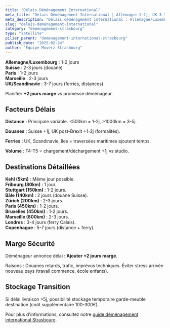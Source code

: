```yaml
---
title: "Délais Déménagement International"
meta_title: "Délais Déménagement International | Allemagne 1-2j, UK 3-7j"
meta_description: "Délais déménagement international : Allemagne/Luxembourg 1-2j, Suisse 2-3j (douane), Paris 1-2j, UK/Scandinavie 3-7j. Planifier +2j marge."
slug: "delais-demenagement-international"
category: "demenagement-strasbourg"
type: "satellite"
pilier_parent: "demenagement-international-strasbourg"
publish_date: "2025-02-24"
author: "Équipe Moverz Strasbourg"
---
```


**Allemagne/Luxembourg** : 1-2 jours  
**Suisse** : 2-3 jours (douane)  
**Paris** : 1-2 jours  
**Marseille** : 2-3 jours  
**UK/Scandinavie** : 3-7 jours (ferries, distances)

Planifier **+2 jours marge** vs promesse déménageur.

## Facteurs Délais

**Distance** : Principale variable. <500km = 1-2j, >1000km = 3-5j.

**Douanes** : Suisse +1j, UK post-Brexit +1-2j (formalités).

**Ferries** : UK, Scandinavie, îles = traversées maritimes ajoutent temps.

**Volume** : T4-T5 = chargement/déchargement +1j vs studio.

## Destinations Détaillées

**Kehl (5km)** : Même jour possible.  
**Fribourg (80km)** : 1 jour.  
**Stuttgart (150km)** : 1-2 jours.  
**Bâle (140km)** : 2 jours (douane Suisse).  
**Zürich (200km)** : 2-3 jours.  
**Paris (450km)** : 1-2 jours.  
**Bruxelles (450km)** : 1-2 jours.  
**Marseille (800km)** : 2-3 jours.  
**Londres** : 3-4 jours (ferry Calais).  
**Copenhague** : 5-7 jours (distance + ferry).

## Marge Sécurité

Déménageur annonce délai : **Ajouter +2 jours marge**.

Raisons : Douanes retards, trafic, imprévus techniques. Éviter stress arrivée nouveau pays (travail commence, école enfants).

## Stockage Transition

Si délai livraison >5j, possibilité stockage temporaire garde-meuble destination (coût supplémentaire 100-300€).

Pour plus d'informations, consultez notre [guide déménagement international Strasbourg](/blog/demenagement-strasbourg/demenagement-international-strasbourg).

